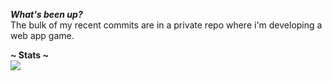 **_What's been up?_**</br>
The bulk of my recent commits are in a private repo where i'm developing a web app game.

**\~ Stats \~**</br>
![](https://komarev.com/ghpvc/?username=ConOLeary&style=flat-square&color=yellow&label=Nth+page+load+since+5th+Aug+2021)

<!--
**ConOLeary/ConOLeary** is a ✨ _special_ ✨ repository because its `README.md` (this file) appears on your GitHub profile.
-->
